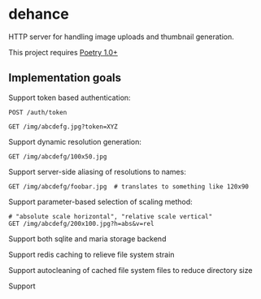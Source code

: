 # dehance

HTTP server for handling image uploads and thumbnail generation.

This project requires [Poetry 1.0+](https://python-poetry.org/)

## Implementation goals

Support token based authentication:

```
POST /auth/token

GET /img/abcdefg.jpg?token=XYZ
```

Support dynamic resolution generation:

```
GET /img/abcdefg/100x50.jpg
```

Support server-side aliasing of resolutions to names:

```
GET /img/abcdefg/foobar.jpg  # translates to something like 120x90
```

Support parameter-based selection of scaling method:

```
# "absolute scale horizontal", "relative scale vertical"
GET /img/abcdefg/200x100.jpg?h=abs&v=rel
```

Support both sqlite and maria storage backend

Support redis caching to relieve file system strain

Support autocleaning of cached file system files to reduce directory size

Support
